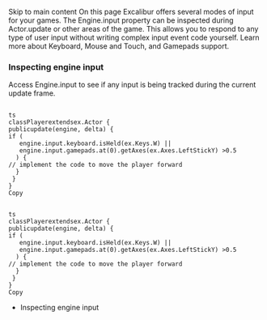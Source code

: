 Skip to main content
On this page
Excalibur offers several modes of input for your games.
The Engine.input property can be inspected during Actor.update or other areas of the game. This allows you to respond to any type of user input without writing complex input event code yourself.
Learn more about Keyboard, Mouse and Touch, and Gamepads support.
### Inspecting engine input​
Access Engine.input to see if any input is being tracked during the current update frame.
```

ts
classPlayerextendsex.Actor {
publicupdate(engine, delta) {
if (
   engine.input.keyboard.isHeld(ex.Keys.W) ||
   engine.input.gamepads.at(0).getAxes(ex.Axes.LeftStickY) >0.5
  ) {
// implement the code to move the player forward
  }
 }
}
Copy
```
```

ts
classPlayerextendsex.Actor {
publicupdate(engine, delta) {
if (
   engine.input.keyboard.isHeld(ex.Keys.W) ||
   engine.input.gamepads.at(0).getAxes(ex.Axes.LeftStickY) >0.5
  ) {
// implement the code to move the player forward
  }
 }
}
Copy
```

  * Inspecting engine input


